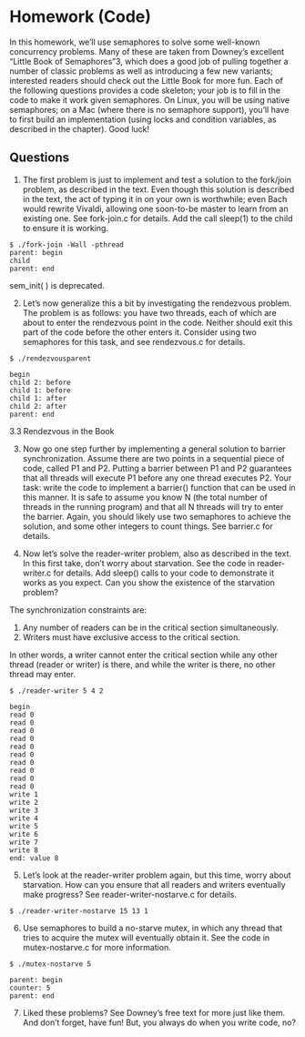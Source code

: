 # Homework (Code)
In this homework, we’ll use semaphores to solve some well-known
concurrency problems. Many of these are taken from Downey’s excellent
“Little Book of Semaphores”3, which does a good job of pulling together
a number of classic problems as well as introducing a few new variants;
interested readers should check out the Little Book for more fun.
Each of the following questions provides a code skeleton; your job is
to fill in the code to make it work given semaphores. On Linux, you
will be using native semaphores; on a Mac (where there is no semaphore
support), you’ll have to first build an implementation (using locks and
condition variables, as described in the chapter). Good luck!
## Questions
1. The first problem is just to implement and test a solution to the fork/join problem, as described in the text. Even though this solution is described in the text, the act of typing it in on your own is worthwhile; even Bach would rewrite Vivaldi, allowing one soon-to-be master to learn from an existing one. See fork-join.c for details. Add the call sleep(1) to the child to ensure it is working.

```
$ ./fork-join -Wall -pthread
parent: begin
child
parent: end
```
sem_init( ) is deprecated.

2. Let’s now generalize this a bit by investigating the rendezvous problem. The problem is as follows: you have two threads, each of which are about to enter the rendezvous point in the code. Neither should exit this part of the code before the other enters it. Consider using two semaphores for this task, and see rendezvous.c for details.
```
$ ./rendezvousparent

begin
child 2: before
child 1: before
child 1: after
child 2: after
parent: end
```
3.3 Rendezvous in the Book

3. Now go one step further by implementing a general solution to barrier synchronization. Assume there are two points in a sequential piece of code, called P1 and P2. Putting a barrier between P1 and P2 guarantees that all threads will execute P1 before any one thread executes P2. Your task: write the code to implement a barrier() function that can be used in this manner. It is safe to assume you know N (the total number of threads in the running program) and that all N threads will try to enter the barrier. Again, you should likely use two semaphores to achieve the solution, and some other integers to count things. See barrier.c for details.

4. Now let’s solve the reader-writer problem, also as described in the text. In this first take, don’t worry about starvation. See the code in reader-writer.c for details. Add sleep() calls to your code to demonstrate it works as you expect. Can you show the existence of the starvation problem?

The synchronization constraints are:
1. Any number of readers can be in the critical section simultaneously.
2. Writers must have exclusive access to the critical section.

In other words, a writer cannot enter the critical section while any other
thread (reader or writer) is there, and while the writer is there, no other thread may enter.

```
$ ./reader-writer 5 4 2

begin
read 0
read 0
read 0
read 0
read 0
read 0
read 0
read 0
read 0
read 0
write 1
write 2
write 3
write 4
write 5
write 6
write 7
write 8
end: value 8
```

5. Let’s look at the reader-writer problem again, but this time, worry about starvation. How can you ensure that all readers and writers eventually make progress? See reader-writer-nostarve.c for details.
```
$ ./reader-writer-nostarve 15 13 1
```
6. Use semaphores to build a no-starve mutex, in which any thread that tries to acquire the mutex will eventually obtain it. See the code in mutex-nostarve.c for more information.
```
$ ./mutex-nostarve 5

parent: begin
counter: 5
parent: end
```
7. Liked these problems? See Downey’s free text for more just like them. And don’t forget, have fun! But, you always do when you write code, no?
